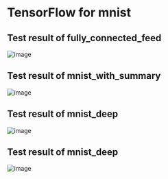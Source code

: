# TensorFlow for mnist 

## __Test result__ of fully_connected_feed 
![image](\Test_result\fully_connected_feed.png)

## __Test result__ of mnist_with_summary 
![image](\Test_result\mnist_with_summary.png)

## __Test result__ of mnist_deep 
![image](\Test_result\mnist_deep.png)
## __Test result__ of mnist_deep 
![image](\Test_result\model.png)
